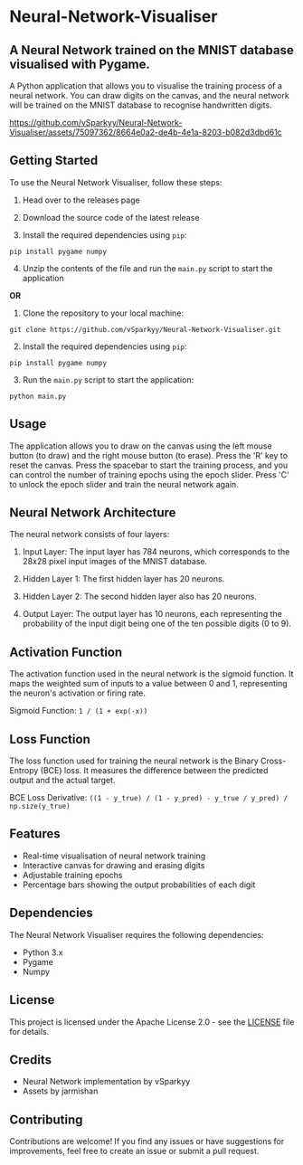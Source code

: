 # Neural-Network-Visualiser
## A Neural Network trained on the MNIST database visualised with Pygame.

A Python application that allows you to visualise the training process of a neural network. You can draw digits on the canvas, and the neural network will be trained on the MNIST database to recognise handwritten digits.

https://github.com/vSparkyy/Neural-Network-Visualiser/assets/75097362/8664e0a2-de4b-4e1a-8203-b082d3dbd61c

## Getting Started

To use the Neural Network Visualiser, follow these steps:

1. Head over to the releases page

2. Download the source code of the latest release 

3. Install the required dependencies using `pip`:

```pip install pygame numpy```

4. Unzip the contents of the file and run the ``main.py`` script to start the application

**OR**

1. Clone the repository to your local machine:

```git clone https://github.com/vSparkyy/Neural-Network-Visualiser.git```

2. Install the required dependencies using `pip`:

```pip install pygame numpy```

3. Run the `main.py` script to start the application:

```python main.py```

## Usage

The application allows you to draw on the canvas using the left mouse button (to draw) and the right mouse button (to erase). Press the 'R' key to reset the canvas. Press the spacebar to start the training process, and you can control the number of training epochs using the epoch slider. Press 'C' to unlock the epoch slider and train the neural network again.

## Neural Network Architecture

The neural network consists of four layers:

1. Input Layer: The input layer has 784 neurons, which corresponds to the 28x28 pixel input images of the MNIST database.

2. Hidden Layer 1: The first hidden layer has 20 neurons.

3. Hidden Layer 2: The second hidden layer also has 20 neurons.

4. Output Layer: The output layer has 10 neurons, each representing the probability of the input digit being one of the ten possible digits (0 to 9).

## Activation Function

The activation function used in the neural network is the sigmoid function. It maps the weighted sum of inputs to a value between 0 and 1, representing the neuron's activation or firing rate.

Sigmoid Function: `1 / (1 + exp(-x))`

## Loss Function

The loss function used for training the neural network is the Binary Cross-Entropy (BCE) loss. It measures the difference between the predicted output and the actual target.

BCE Loss Derivative: `((1 - y_true) / (1 - y_pred) - y_true / y_pred) / np.size(y_true)`

## Features

- Real-time visualisation of neural network training
- Interactive canvas for drawing and erasing digits
- Adjustable training epochs
- Percentage bars showing the output probabilities of each digit

## Dependencies

The Neural Network Visualiser requires the following dependencies:

- Python 3.x
- Pygame
- Numpy

## License

This project is licensed under the Apache License 2.0 - see the [LICENSE](LICENSE) file for details.

## Credits

- Neural Network implementation by vSparkyy
- Assets by jarmishan

## Contributing

Contributions are welcome! If you find any issues or have suggestions for improvements, feel free to create an issue or submit a pull request.
